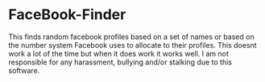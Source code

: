 # FaceBook-Finder
This finds random facebook profiles based on a set of names or based on the number system Facebook uses to allocate to their profiles. This doesnt work a lot of the time but when it does work it works well.
I am not responsible for any harassment, bullying and/or stalking due to this software.
